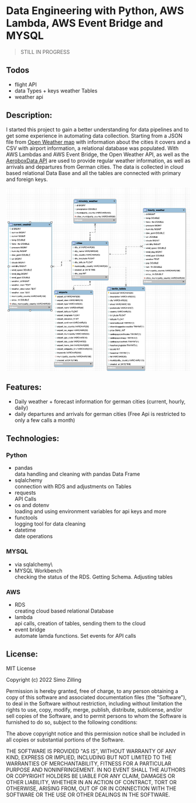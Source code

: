 # Data Engineering with Python, AWS Lambda, AWS Event Bridge and MYSQL

> STILL IN PROGRESS

## Todos

- flight API
- data Types + keys weather Tables
- weather api

## Description:

I started this project to gain a better understanding for data pipelines and to get some experience in automating data collection.
Starting from a JSON file from [Open Weather map](https://openweathermap.org) with information about the cities it covers and a CSV with airport information, a relational database was populated. With AWS Lambdas and AWS Event Bridge, the Open Weather API, as well as the [AeroboxData API](https://www.aerodatabox.com) are used to provide regular weather information, as well as arrivals and departures from German cities. The data is collected in cloud based relational Data Base and all the tables are connected with primary and foreign keys.

![My Database Schema](/assets/Schema.png)

## Features:

- Daily weather + forecast information for german cities (current, hourly, daily)
- daily departures and arrivals for german cities (Free Api is restricted to only a few calls a month)

## Technologies:

### Python

- pandas \
  data handling and cleaning with pandas Data Frame
- sqlalchemy\
  connection with RDS and adjustments on Tables
- requests\
  API Calls
- os and dotenv\
  loading and using environment variables for api keys and more
- functools\
  logging tool for data cleaning
- datetime \
  date operations

### MYSQL

- via sqlalchemy\
- MYSQL Workbench\
  checking the status of the RDS. Getting Schema. Adjusting tables

### AWS

- RDS\
  creating cloud based relational Database
- lambda\
  api calls, creation of tables, sending them to the cloud
- event bridge\
  automate lamda functions. Set events for API calls

## License:

MIT License

Copyright (c) 2022 Simo Zilling

Permission is hereby granted, free of charge, to any person obtaining a copy
of this software and associated documentation files (the "Software"), to deal
in the Software without restriction, including without limitation the rights
to use, copy, modify, merge, publish, distribute, sublicense, and/or sell
copies of the Software, and to permit persons to whom the Software is
furnished to do so, subject to the following conditions:

The above copyright notice and this permission notice shall be included in all
copies or substantial portions of the Software.

THE SOFTWARE IS PROVIDED "AS IS", WITHOUT WARRANTY OF ANY KIND, EXPRESS OR
IMPLIED, INCLUDING BUT NOT LIMITED TO THE WARRANTIES OF MERCHANTABILITY,
FITNESS FOR A PARTICULAR PURPOSE AND NONINFRINGEMENT. IN NO EVENT SHALL THE
AUTHORS OR COPYRIGHT HOLDERS BE LIABLE FOR ANY CLAIM, DAMAGES OR OTHER
LIABILITY, WHETHER IN AN ACTION OF CONTRACT, TORT OR OTHERWISE, ARISING FROM,
OUT OF OR IN CONNECTION WITH THE SOFTWARE OR THE USE OR OTHER DEALINGS IN THE
SOFTWARE.
